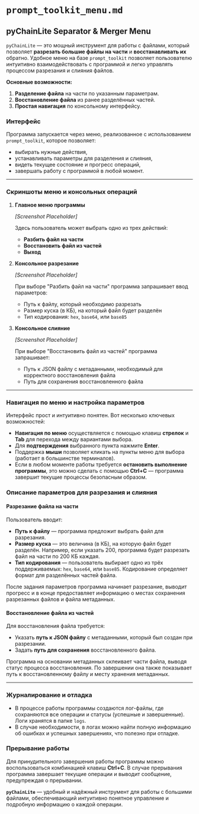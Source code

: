 # `prompt_toolkit_menu.md`

## pyChainLite Separator & Merger Menu

`pyChainLite` — это мощный инструмент для работы с файлами, который позволяет **разрезать большие файлы на части** и **восстанавливать их** обратно. Удобное меню на базе `prompt_toolkit` позволяет пользователю интуитивно взаимодействовать с программой и легко управлять процессом разрезания и слияния файлов. 

**Основные возможности:**
1. **Разделение файла** на части по указанным параметрам.
2. **Восстановление файла** из ранее разделённых частей.
3. **Простая навигация** по консольному интерфейсу.

### Интерфейс

Программа запускается через меню, реализованное с использованием `prompt_toolkit`, которое позволяет:
- выбирать нужные действия,
- устанавливать параметры для разделения и слияния,
- видеть текущее состояние и прогресс операций,
- завершать работу с программой в любой момент.

---

### Скриншоты меню и консольных операций

1. **Главное меню программы**

    _[Screenshot Placeholder]_

    Здесь пользователь может выбрать одно из трех действий:
    - **Разбить файл на части**
    - **Восстановить файл из частей**
    - **Выход**

2. **Консольное разрезание**

    _[Screenshot Placeholder]_

    При выборе "Разбить файл на части" программа запрашивает ввод параметров:
    - Путь к файлу, который необходимо разрезать
    - Размер куска (в КБ), на который файл будет разделён
    - Тип кодирования: `hex`, `base64`, или `base85`

3. **Консольное слияние**

    _[Screenshot Placeholder]_

    При выборе "Восстановить файл из частей" программа запрашивает:
    - Путь к JSON файлу с метаданными, необходимый для корректного восстановления файла
    - Путь для сохранения восстановленного файла

---

### Навигация по меню и настройка параметров

Интерфейс прост и интуитивно понятен. Вот несколько ключевых возможностей:

- **Навигация по меню** осуществляется с помощью клавиш **стрелок** и **Tab** для перехода между вариантами выбора.
- Для **подтверждения** выбранного пункта нажмите **Enter**.
- Поддержка **мыши** позволяет кликать на пункты меню для выбора (работает в большинстве терминалов).
- Если в любом моменте работы требуется **остановить выполнение программы**, это можно сделать с помощью **Ctrl+C** — программа завершит текущие процессы безопасным образом.

### Описание параметров для разрезания и слияния

#### Разрезание файла на части

Пользователь вводит:
- **Путь к файлу** — программа предложит выбрать файл для разрезания.
- **Размер куска** — это величина (в КБ), на которую файл будет разделён. Например, если указать 200, программа будет разрезать файл на части по 200 КБ каждая.
- **Тип кодирования** — пользователь выбирает одно из трёх поддерживаемых: `hex`, `base64`, или `base85`. Кодирование определяет формат для разделённых частей файла.

После задания параметров программа начинает разрезание, выводит прогресс и в конце предоставляет информацию о местах сохранения разрезанных файлов и файла метаданных.

#### Восстановление файла из частей

Для восстановления файла требуется:
- Указать **путь к JSON файлу** с метаданными, который был создан при разрезании.
- Задать **путь для сохранения** восстановленного файла.

Программа на основании метаданных склеивает части файла, выводя статус процесса восстановления. По завершении она также показывает путь к восстановленному файлу и месту хранения метаданных.

---

### Журналирование и отладка

- В процессе работы программы создаются лог-файлы, где сохраняются все операции и статусы (успешные и завершенные). Логи хранятся в папке `logs`.
- В случае необходимости, в логах можно найти полную информацию об ошибках и успешных завершениях, что полезно при отладке.

### Прерывание работы

Для принудительного завершения работы программы можно воспользоваться комбинацией клавиш **Ctrl+C**. В случае прерывания программа завершает текущие операции и выводит сообщение, предупреждая о прерывании.

**`pyChainLite`** — удобный и надёжный инструмент для работы с большими файлами, обеспечивающий интуитивно понятное управление и подробную информацию о каждой операции.
